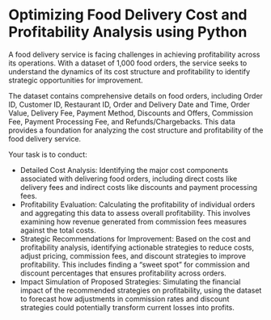 # Optimizing Food Delivery Cost and Profitability Analysis using Python

A food delivery service is facing challenges in achieving profitability across its operations. With a dataset of 1,000 food orders, the service seeks to understand the dynamics of its cost structure and profitability to identify strategic opportunities for improvement.

The dataset contains comprehensive details on food orders, including Order ID, Customer ID, Restaurant ID, Order and Delivery Date and Time, Order Value, Delivery Fee, Payment Method, Discounts and Offers, Commission Fee, Payment Processing Fee, and Refunds/Chargebacks. This data provides a foundation for analyzing the cost structure and profitability of the food delivery service.

Your task is to conduct:

- Detailed Cost Analysis: Identifying the major cost components associated with delivering food orders, including direct costs like delivery fees and indirect costs like discounts and payment processing fees.
- Profitability Evaluation: Calculating the profitability of individual orders and aggregating this data to assess overall profitability. This involves examining how revenue generated from commission fees measures against the total costs.
- Strategic Recommendations for Improvement: Based on the cost and profitability analysis, identifying actionable strategies to reduce costs, adjust pricing, commission fees, and discount strategies to improve profitability. This includes finding a “sweet spot” for commission and discount percentages that ensures profitability across orders.
- Impact Simulation of Proposed Strategies: Simulating the financial impact of the recommended strategies on profitability, using the dataset to forecast how adjustments in commission rates and discount strategies could potentially transform current losses into profits.

